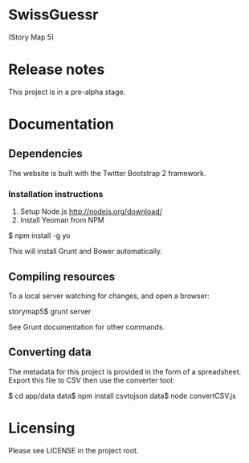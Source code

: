 SwissGuessr
===========
(Story Map 5)

# Release notes

This project is in a pre-alpha stage.

# Documentation

## Dependencies

The website is built with the Twitter Bootstrap 2 framework.

### Installation instructions

1. Setup Node.js http://nodejs.org/download/
2. Install Yeoman from NPM

$ npm install -g yo

This will install Grunt and Bower automatically.

## Compiling resources

To a local server watching for changes, and open a browser:

storymap5$ grunt server

See Grunt documentation for other commands.

## Converting data

The metadata for this project is provided in the form of a spreadsheet.
Export this file to CSV then use the converter tool:

$ cd app/data
data$ npm install csvtojson
data$ node convertCSV.js

# Licensing

Please see LICENSE in the project root.
